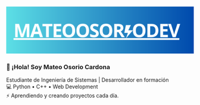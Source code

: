 ![Banner](https://raw.githubusercontent.com/mateoosoriodev/mateoosoriodev/e46da3f8d71f04143ac2bebcf2ed3970e5bf43d1/banner.png)

### 👋 ¡Hola! Soy Mateo Osorio Cardona  
Estudiante de Ingeniería de Sistemas | Desarrollador en formación  
💻 Python • C++ • Web Development  
⚡ Aprendiendo y creando proyectos cada día.
